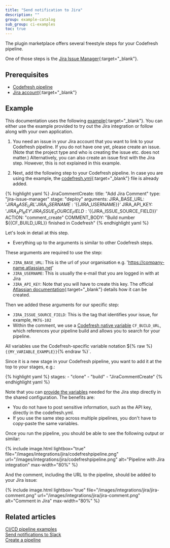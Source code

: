 ```yaml
---
title: "Send notification to Jira"
description: ""
group: example-catalog
sub_group: ci-examples
toc: true
---
```


The plugin marketplace offers several freestyle steps for your Codefresh pipeline.

One of those steps is the [Jira Issue Manager](https://codefresh.io/steps/step/jira-issue-manager){:target="\_blank"}. 

## Prerequisites
* [Codefresh pipeline]({{site.baseurl}}/docs/quick-start/ci-quickstart/create-ci-pipeline/)
* [Jira account](https://www.atlassian.com/software/jira){:target="\_blank"}

## Example
This documentation uses the following [example](https://github.com/codefresh-contrib/jira-demo-app){:target="\_blank"}. You can either use the example provided to try out the Jira integration or follow along with your own application. 

1. You need an issue in your Jira account that you want to link to your Codefresh pipeline. If you do not have one yet, please create an issue. (Note that the project type and who is creating the issue etc. does not matter.) Alternatively, you can also create an issue first with the Jira step. However, this is not explained in this example.

2. Next, add the following step to your Codefresh pipeline. In case you are using the example, the  [codefresh.yml](https://github.com/codefresh-contrib/jira-demo-app/blob/master/codefresh.yml){:target="\_blank"} file is already added. 

{% highlight yaml %}
  JiraCommentCreate:
    title: "Add Jira Comment"
    type: "jira-issue-manager"
    stage: "deploy"
    arguments:
      JIRA_BASE_URL: '${{JIRA_BASE_URL}}'
      JIRA_USERNAME: '${{JIRA_USERNAME}}'
      JIRA_API_KEY: '${{JIRA_API_KEY}}'
      JIRA_ISSUE_SOURCE_FIELD: '${{JIRA_ISSUE_SOURCE_FIELD}}'
      ACTION: "comment_create"
      COMMENT_BODY: "Build number ${{CF_BUILD_URL}} finished in Codefresh"
{% endhighlight yaml %}

Let's look in detail at this step.
- Everything up to the arguments is similar to other Codefresh steps.

These arguments are required to use the step:
- `JIRA_BASE_URL`: This is the url of your organisation e.g. 'https://company-name.atlassian.net'
- `JIRA_USERNAME`: This is usually the e-mail that you are logged in with at Jira
- `JIRA_API_KEY`: Note that you will have to create this key. The official [Atlassian documentation](https://confluence.atlassian.com/cloud/api-tokens-938839638.html){:target="\_blank"} details how it can be created.

Then we added these arguments for our specific step:
- `JIRA_ISSUE_SOURCE_FIELD`: This is the tag that identifies your issue, for example, `MKTG-102`
- Within the comment, we use a [Codefresh native variable]({{site.baseurl}}/docs/pipelines/variables/) `CF_BUILD_URL`, which  references your pipeline build and allows you to search for your pipeline. 

All variables use the Codefresh-specific variable notation ${% raw %}`{{MY_VARIABLE_EXAMPLE}}`{% endraw %}`.

Since it is a new stage in your Codefresh pipeline, you want to add it at the top to your stages, e.g.:

{% highlight yaml %}
  stages:
    - "clone"
    - "build"
    - "JiraCommentCreate"
{% endhighlight yaml %}

Note that you can [provide the variables]({{site.baseurl}}/docs/pipelines/configuration/shared-configuration/) needed for the Jira step directly in the shared configuration. The benefits are:
* You do not have to post sensitive information, such as the API key, directly in the codefresh.yml. 
* If you use the same step across multiple pipelines, you don't have to copy-paste the same variables. 

Once you run the pipeline, you should be able to see the following output or similar:

{% include image.html
lightbox="true"
file="/images/integrations/jira/codefreshpipeline.png"
url="/images/integrations/jira/codefreshpipeline.png"
alt="Pipeline with Jira integration"
max-width="80%"
%}

And the comment, including the URL to the pipeline, should be added to your Jira issue:

{% include image.html
lightbox="true"
file="/images/integrations/jira/jira-comment.png"
url="/images/integrations/jira/jira-comment.png"
alt="Comment in Jira"
max-width="80%"
%}

## Related articles
[CI/CD pipeline examples]({{site.baseurl}}/docs/example-catalog/#ci-examples)  
[Send notifications to Slack]({{site.baseurl}}/docs/example-catalog/ci-examples/sending-the-notification-to-slack/)  
[Create a pipeline]({{site.baseurl}}/docs/pipelines/pipelines/)  
